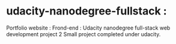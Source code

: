 # udacity-nanodegree-fullstack :
Portfolio website : Frond-end : Udacity nanodegree full-stack web development project 2 
Small project completed under udacity.

